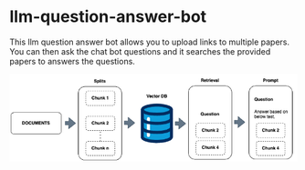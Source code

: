 # llm-question-answer-bot

This llm question answer bot allows you to upload links to multiple papers. You can then ask the chat bot questions and it searches the provided papers to answers the questions.

![Architecture](Architecture.png)
